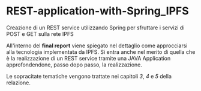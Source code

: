 # REST-application-with-Spring_IPFS
Creazione di un REST service utilizzando Spring per sfruttare i servizi di POST e GET sulla rete IPFS

All'interno del **final report** viene spiegato nel dettaglio come approcciarsi alla tecnologia implementata da IPFS.
Si entra anche nel merito di quella che è la realizzazione di un REST service tramite una JAVA Application approfondendone, passo dopo passo, la realizzazione.

Le sopracitate tematiche vengono trattate nei capitoli *3*, *4* e *5* della relazione.

